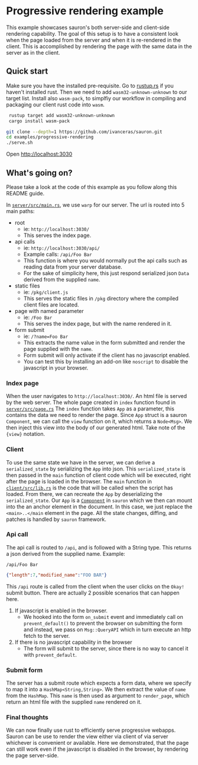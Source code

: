 # Progressive rendering example

This example showcases sauron's both server-side and client-side rendering capability.
The goal of this setup is to have a consistent look when the page loaded from the server and when it is re-rendered in the client.
This is accomplished by rendering the page with the same data in the server as in the client.


## Quick start

Make sure you have the installed pre-requisite.
Go to [rustup.rs](http://rustup.rs) if you haven't installed rust.
Then we need to add `wasm32-unknown-unknown` to our target list.
Install also `wasm-pack`, to simplfiy our workflow in compiling and packaging our client rust code into `wasm`.

```sh
 rustup target add wasm32-unknown-unknown
 cargo install wasm-pack
```

```sh
git clone --depth=1 https://github.com/ivanceras/sauron.git
cd examples/progressive-rendering
./serve.sh
```
Open [http://localhost:3030](http://localhost:3030)

## What's going on?
Please take a look at the code of this example as you follow along this README guide.

In [`server/src/main.rs`](https://github.com/ivanceras/sauron/blob/master/examples/progressive-rendering/server/src/main.rs), we use `warp` for our server.
The url is routed into 5 main paths:
- root
    - ie: `http://localhost:3030/`
    - This serves the index page.
- api calls
    - ie: `http://localhost:3030/api/`
    - Example calls: `/api/Foo Bar`
    - This function is where you would normally put the api calls such as reading data from your server database.
    - For the sake of simplicity here, this just respond serialized json `Data` derived from the supplied `name`.
- static files
    - ie: `/pkg/client.js`
    - This serves the static files in `/pkg` directory where the compiled client files are located.
- page with named parameter
    - ie: `/Foo Bar`
    - This serves the index page, but with the name rendered in it.
- form submit
    - ie: `/?name=Foo Bar`
    - This extracts the name value in the form submitted and render the page supplied with the `name`.
    - Form submit will only activate if the client has no javascript enabled.
    - You can test this by installing an add-on like `noscript` to disable the javascript in your browser.

### Index page
When the user navigates to `http://localhost:3030/`. An html file is served by the web server.
The whole page created in `index` function found in [`server/src/page.rs`](https://github.com/ivanceras/sauron/blob/master/examples/progressive-rendering/server/src/page.rs)
The `index` function takes `App` as a parameter, this contains the data we need to render the page.
Since `App` struct is a sauron `Component`, we can call the `view` function on it, which returns a `Node<Msg>`.
We then inject this view into the body of our generated html. Take note of the `{view}` notation.

### Client
To use the same state we have in the server, we can derive a `serialized_state` by serializing the `App` into json.
This `serialized_state` is then passed in the `main` function of client code which will be executed, right after the page is loaded in the browser.
The `main` function in [`client/src/lib.rs`](https://github.com/ivanceras/sauron/blob/master/examples/progressive-rendering/client/src/lib.rs) is the code that will be called when the script has loaded.
From there, we can recreate the `App` by deserializing the `serialized_state`. Our `App` is a [`Component`](https://docs.rs/sauron/0.34.0/sauron/trait.Component.html) in `sauron` which we then can mount into the an anchor element in the document.
In this case, we just replace the `<main>..</main` element in the page. All the state changes, diffing, and patches is handled by `sauron` framework.

### Api call
The api call is routed to `/api`, and is followed with a String type.
This returns a json derived from the supplied name.
Example:

`/api/Foo Bar`

```json
{"length":7,"modified_name":"FOO BAR"}
```
This `/api` route is called from the client when the user clicks on the `Okay!` submit button.
There are actually 2 possible scenarios that can happen here.

1. If javascript is enabled in the browser.
    - We hooked into the form `on_submit` event and immediately call on `prevent_default()` to prevent the browser on submitting the form
    and instead, we pass on `Msg::QueryAPI` which in turn execute an http fetch to the server.
2. If there is no javascript capability in the browser
    - The form will submit to the server, since there is no way to cancel it with `prevent_default`.

### Submit form
The server has a submit route which expects a form data, where we specify to map it into a `HashMap<String,String>`.
We then extract the value of `name` from the `HashMap`. This `name` is then used as argument to `render_page`, which return an html file with the supplied `name` rendered on it.


### Final thoughts
We can now finally use rust to efficiently serve progressive webapps.
Sauron can be use to render the view either via client of via server whichever is convenient or available.
Here we demonstrated, that the page can still work even if the javascript is disabled in the browser, by rendering the page server-side.

